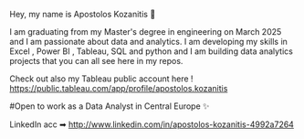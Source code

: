 Hey, my name is Apostolos Kozanitis 👋

I am graduating from my Master's degree in engineering on March 2025 and I am passionate about data and analytics. 
I am developing my skills in  Excel , Power BI , Tableau, SQL and python  and I am building data analytics projects that you can all see here in my repos.

Check out also my Tableau public account here ! https://public.tableau.com/app/profile/apostolos.kozanitis

#Open to work as a Data Analyst in Central Europe ✨

LinkedIn acc ➡︎ http://www.linkedin.com/in/apostolos-kozanitis-4992a7264

<!---
apkozanitis/apkozanitis is a ✨ special ✨ repository because its `README.md` (this file) appears on your GitHub profile.
You can click the Preview link to take a look at your changes.
--->
